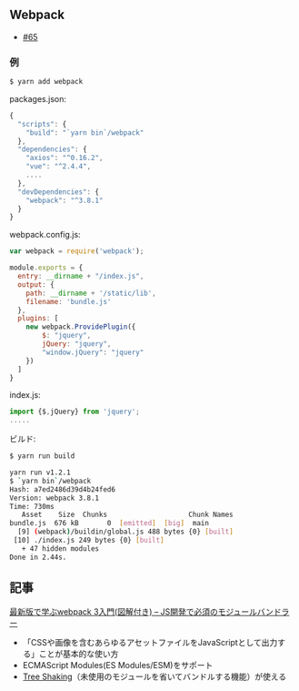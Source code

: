 ## Webpack

- [#65](https://github.com/hdknr/scriptogr.am/issues/65)

### 例

~~~bash
$ yarn add webpack
~~~

packages.json:

~~~js
{
  "scripts": {
    "build": "`yarn bin`/webpack"
  },
  "dependencies": {
    "axios": "^0.16.2",
    "vue": "^2.4.4",
    ....
  },
  "devDependencies": {
    "webpack": "^3.8.1"
  }
}
~~~

webpack.config.js:

~~~js
var webpack = require('webpack');

module.exports = {
  entry: __dirname + "/index.js",
  output: {
    path: __dirname + '/static/lib',
    filename: 'bundle.js'
  },
  plugins: [
    new webpack.ProvidePlugin({
        $: "jquery",
        jQuery: "jquery",
        "window.jQuery": "jquery"
    })
  ]
}
~~~

index.js:

~~~js
import {$,jQuery} from 'jquery';
.....
~~~

ビルド:

~~~bash
$ yarn run build

yarn run v1.2.1
$ `yarn bin`/webpack
Hash: a7ed2486d39d4b24fed6
Version: webpack 3.8.1
Time: 730ms
   Asset    Size  Chunks                    Chunk Names
bundle.js  676 kB       0  [emitted]  [big]  main
  [9] (webpack)/buildin/global.js 488 bytes {0} [built]
 [10] ./index.js 249 bytes {0} [built]
   + 47 hidden modules
Done in 2.44s.
~~~


## 記事

[最新版で学ぶwebpack 3入門(図解付き) – JS開発で必須のモジュールバンドラー ](https://ics.media/entry/12140)

- 「CSSや画像を含むあらゆるアセットファイルをJavaScriptとして出力する」ことが基本的な使い方
- ECMAScript Modules(ES Modules/ESM)をサポート
- [Tree Shaking](https://qiita.com/pirosikick/items/863830856891d40308cb)（未使用のモジュールを省いてバンドルする機能）が使える
